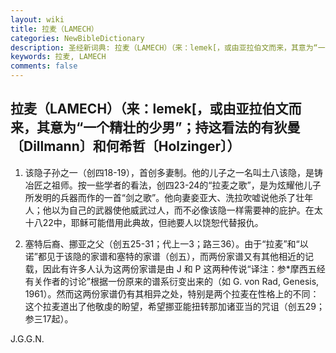 ```yaml
---
layout: wiki
title: 拉麦（LAMECH）
categories: NewBibleDictionary
description: 圣经新词典: 拉麦（LAMECH）（来：lemek[，或由亚拉伯文而来，其意为“一个精壮的少男”；持这看法的有狄曼〔Dillmann〕和何希哲〔Holzinger〕）
keywords: 拉麦, LAMECH
comments: false
---
```


## 拉麦（LAMECH）（来：lemek[，或由亚拉伯文而来，其意为“一个精壮的少男”；持这看法的有狄曼〔Dillmann〕和何希哲〔Holzinger〕）

1. 该隐子孙之一（创四18-19），首创多妻制。他的儿子之一名叫土八该隐，是铸冶匠之祖师。按一些学者的看法，创四23-24的“拉麦之歌”，是为炫耀他儿子所发明的兵器而作的一首“剑之歌”。他向妻妾亚大、洗拉吹嘘说他杀了壮年人；他以为自己的武器使他威武过人，而不必像该隐一样需要神的庇护。在太十八22中，耶稣可能借用此典故，但祂要人以饶恕代替报仇。

2. 塞特后裔、挪亚之父（创五25-31；代上一3；路三36）。由于“拉麦”和“以诺”都见于该隐的家谱和塞特的家谱（创五），而两份家谱又有其他相近的记载，因此有许多人认为这两份家谱是由 J 和 P 这两种传说“译注：参*摩西五经有关作者的讨论”根据一份原来的谱系衍变出来的（如 G. von Rad, Genesis, 1961）。然而这两份家谱仍有其相异之处，特别是两个拉麦在性格上的不同：这个拉麦道出了他敬虔的盼望，希望挪亚能扭转那加诸亚当的咒诅（创五29；参三17起）。

J.G.G.N.








